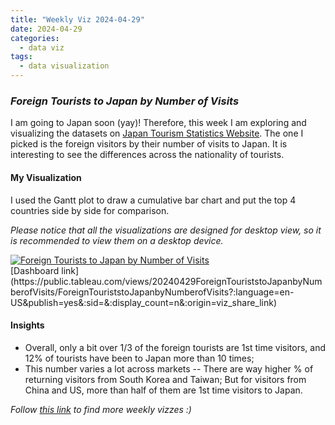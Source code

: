 ```yaml
---
title: "Weekly Viz 2024-04-29"
date: 2024-04-29
categories:
  - data viz
tags:
  - data visualization
---
```


### *Foreign Tourists to Japan by Number of Visits*

I am going to Japan soon (yay)! Therefore, this week I am exploring and visualizing the datasets on [Japan Tourism Statistics Website](https://statistics.jnto.go.jp/en/graph/#graph--Breakdown--by--number--of--visits). The one I picked is the foreign visitors by their number of visits to Japan. It is interesting to see the differences across the nationality of tourists.  

#### My Visualization

I used the Gantt plot to draw a cumulative bar chart and put the top 4 countries side by side for comparison.  

*Please notice that all the visualizations are designed for desktop view, so it is recommended to view them on a desktop device.*  

<div class='tableauPlaceholder' id='viz1714449047565' style='position: relative'>
  <noscript><a href='#'>
    <img alt='Foreign Tourists to Japan by Number of Visits ' src='https:&#47;&#47;public.tableau.com&#47;static&#47;images&#47;20&#47;20240429ForeignTouriststoJapanbyNumberofVisits&#47;ForeignTouriststoJapanbyNumberofVisits&#47;1_rss.png' style='border: none' />
  </a></noscript>
  <object class='tableauViz'  style='display:none;'>
    <param name='host_url' value='https%3A%2F%2Fpublic.tableau.com%2F' />
    <param name='embed_code_version' value='3' />
    <param name='site_root' value='' />
    <param name='name' value='20240429ForeignTouriststoJapanbyNumberofVisits&#47;ForeignTouriststoJapanbyNumberofVisits' />
    <param name='tabs' value='no' />
    <param name='toolbar' value='yes' />
    <param name='static_image' value='https:&#47;&#47;public.tableau.com&#47;static&#47;images&#47;20&#47;20240429ForeignTouriststoJapanbyNumberofVisits&#47;ForeignTouriststoJapanbyNumberofVisits&#47;1.png' />
    <param name='animate_transition' value='yes' />
    <param name='display_static_image' value='yes' />
    <param name='display_spinner' value='yes' />
    <param name='display_overlay' value='yes' />
    <param name='display_count' value='yes' />
    <param name='language' value='en-US' />
    <param name='filter' value='publish=yes' />
  </object></div>       
  <script type='text/javascript'>             
    var divElement = document.getElementById('viz1714449047565');     
    var vizElement = divElement.getElementsByTagName('object')[0];             
    if ( divElement.offsetWidth > 800 ) { vizElement.style.width='800px';vizElement.style.height='627px';} else if ( divElement.offsetWidth > 500 ) { vizElement.style.width='800px';vizElement.style.height='627px';} else { vizElement.style.width='100%';vizElement.style.height='727px';}   
    var scriptElement = document.createElement('script');       
    scriptElement.src = 'https://public.tableau.com/javascripts/api/viz_v1.js';          
    vizElement.parentNode.insertBefore(scriptElement, vizElement);           
  </script>
[Dashboard link](https://public.tableau.com/views/20240429ForeignTouriststoJapanbyNumberofVisits/ForeignTouriststoJapanbyNumberofVisits?:language=en-US&publish=yes&:sid=&:display_count=n&:origin=viz_share_link)
  
#### Insights
* Overall, only a bit over 1/3 of the foreign tourists are 1st time visitors, and 12% of tourists have been to Japan more than 10 times;
* This number varies a lot across markets -- There are way higher % of returning visitors from South Korea and Taiwan; But for visitors from China and US, more than half of them are 1st time visitors to Japan.   
  
  
*Follow [this link](https://yudong-94.github.io/personal-website/project/WeeklyViz2024/) to find more weekly vizzes :)*
